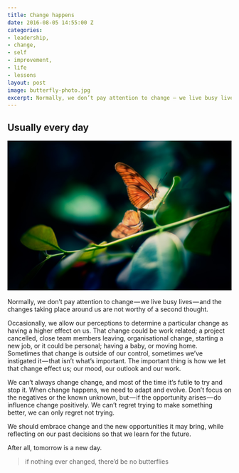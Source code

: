 ```yaml
---
title: Change happens
date: 2016-08-05 14:55:00 Z
categories:
- leadership,
- change,
- self
- improvement,
- life
- lessons
layout: post
image: butterfly-photo.jpg
excerpt: Normally, we don’t pay attention to change — we live busy lives — and the changes taking place around us are not worthy of a second thought.
---
```


## Usually every day

![A butterfly on a leaf](/assets/2016/08/change-happens/butterfly-photo.jpg)

Normally, we don’t pay attention to change — we live busy lives — and the changes taking place around us are not worthy of a second thought.

Occasionally, we allow our perceptions to determine a particular change as having a higher effect on us. That change could be work related; a project cancelled, close team members leaving, organisational change, starting a new job, or it could be personal; having a baby, or moving home. Sometimes that change is outside of our control, sometimes we’ve instigated it — that isn’t what’s important. The important thing is how we let that change effect us; our mood, our outlook and our work.

We can’t always change change, and most of the time it’s futile to try and stop it. When change happens, we need to adapt and evolve. Don’t focus on the negatives or the known unknown, but — if the opportunity arises — do influence change positively. We can’t regret trying to make something better, we can only regret not trying. 

We should embrace change and the new opportunities it may bring, while reflecting on our past decisions so that we learn for the future.

After all, tomorrow is a new day.

> if nothing ever changed, there’d be no butterflies
